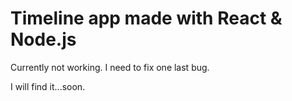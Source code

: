 # Timeline app made with React &  Node.js

Currently not working. I need to fix one last bug.

I will find it...soon.
